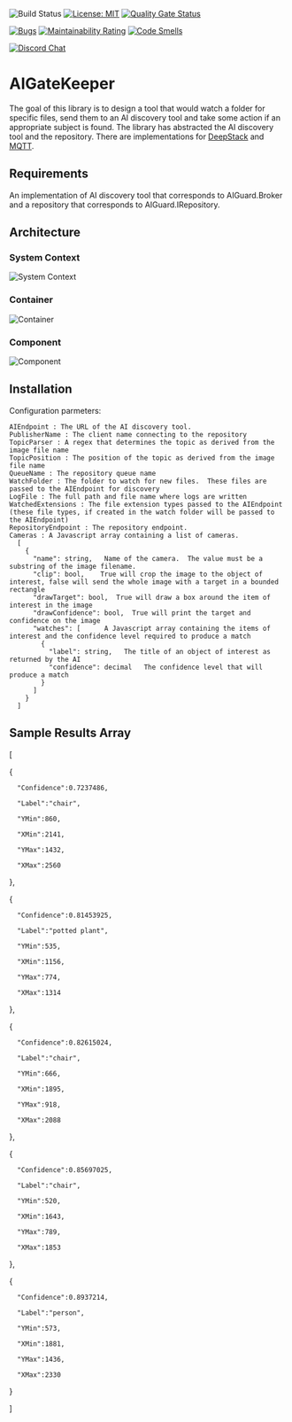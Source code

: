 ![Build Status](https://github.com/johnhinz/AIGatekeeper/workflows/.NET%20Core/badge.svg?branch=master) [![License: MIT](https://img.shields.io/badge/License-MIT-green.svg)](https://github.com/johnhinz/AIGatekeeper/blob/master/LICENSE) [![Quality Gate Status](https://sonarcloud.io/api/project_badges/measure?project=johnhinz_AIGatekeeper&metric=alert_status)](https://sonarcloud.io/dashboard?id=johnhinz_AIGatekeeper)

[![Bugs](https://sonarcloud.io/api/project_badges/measure?project=johnhinz_AIGatekeeper&metric=bugs)](https://sonarcloud.io/dashboard?id=johnhinz_AIGatekeeper) [![Maintainability Rating](https://sonarcloud.io/api/project_badges/measure?project=johnhinz_AIGatekeeper&metric=sqale_rating)](https://sonarcloud.io/dashboard?id=johnhinz_AIGatekeeper) [![Code Smells](https://sonarcloud.io/api/project_badges/measure?project=johnhinz_AIGatekeeper&metric=code_smells)](https://sonarcloud.io/dashboard?id=johnhinz_AIGatekeeper)

[![Discord Chat](https://img.shields.io/badge/chat-on%20discord-7289DA.svg)](https://discord.gg/5kTurQfz)

# AIGateKeeper

The goal of this library is to design a tool that would watch a folder for specific files, send them to an AI discovery tool and take some action if an appropriate subject is found.
The library has abstracted the AI discovery tool and the repository.  There are implementations for [DeepStack](https://deepstack.cc/)  and [MQTT](https://github.com/chkr1011/MQTTnet).

## Requirements
An implementation of AI discovery tool that corresponds to AIGuard.Broker and a repository that corresponds to AIGuard.IRepository.

## Architecture
### System Context
![System Context](diagrams/systemcontext.svg)

### Container 
![Container](diagrams/container.svg)

### Component 
![Component](diagrams/ComponentOrchestrator.svg)

## Installation
Configuration parmeters:
```
AIEndpoint : The URL of the AI discovery tool.
PublisherName : The client name connecting to the repository
TopicParser : A regex that determines the topic as derived from the image file name
TopicPosition : The position of the topic as derived from the image file name
QueueName : The repository queue name
WatchFolder : The folder to watch for new files.  These files are passed to the AIEndpoint for discovery
LogFile : The full path and file name where logs are written
WatchedExtensions : The file extension types passed to the AIEndpoint (these file types, if created in the watch folder will be passed to the AIEndpoint)
RepositoryEndpoint : The repository endpoint.
Cameras : A Javascript array containing a list of cameras.
  [ 
    {
      "name": string,   Name of the camera.  The value must be a substring of the image filename.
      "clip": bool,    True will crop the image to the object of interest, false will send the whole image with a target in a bounded rectangle
      "drawTarget": bool,  True will draw a box around the item of interest in the image
      "drawConfidence": bool,  True will print the target and confidence on the image
      "watches": [      A Javascript array containing the items of interest and the confidence level required to produce a match
        {
          "label": string,   The title of an object of interest as returned by the AI
          "confidence": decimal   The confidence level that will produce a match
        }
      ]
    }
  ]
```

## Sample Results Array

[

   {

      "Confidence":0.7237486,

      "Label":"chair",

      "YMin":860,

      "XMin":2141,

      "YMax":1432,

      "XMax":2560

   },

   {

      "Confidence":0.81453925,

      "Label":"potted plant",

      "YMin":535,

      "XMin":1156,

      "YMax":774,

      "XMax":1314

   },

   {

      "Confidence":0.82615024,

      "Label":"chair",

      "YMin":666,

      "XMin":1895,

      "YMax":918,

      "XMax":2088

   },

   {

      "Confidence":0.85697025,

      "Label":"chair",

      "YMin":520,

      "XMin":1643,

      "YMax":789,

      "XMax":1853

   },

   {

      "Confidence":0.8937214,

      "Label":"person",

      "YMin":573,

      "XMin":1881,

      "YMax":1436,

      "XMax":2330

   }

]